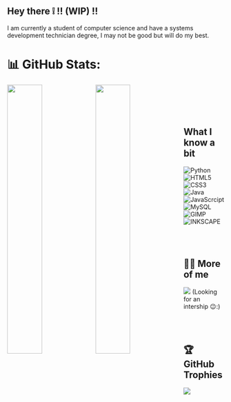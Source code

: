 ## Hey there ❕  ‼️ (WIP) ‼️
  I am currently a student of computer science and have a systems development technician degree, I may not be good but will do my best.

# 📊 GitHub Stats:
<img align="left" width="40%" src="https://github-readme-stats.vercel.app/api?username=Geo-630&theme=shadow_green&hide_border=false&include_all_commits=false&count_private=false&show_icons=true">
<img align="left" width="40%" src="https://github-readme-stats.vercel.app/api/top-langs/?username=Geo-630&theme=shadow_green&hide_border=false&include_all_commits=false&count_private=false&layout=compact">

<br></br>
<br></br>

## What I know a bit
![Python](https://img.shields.io/badge/Python-3776AB?style=for-the-badge&logo=python&logoColor=white) ![HTML5](https://img.shields.io/badge/HTML5-E34F26?style=for-the-badge&logo=html5&logoColor=white)
![CSS3](https://img.shields.io/badge/CSS3-1572B6?style=for-the-badge&logo=css3&logoColor=white) ![Java](https://img.shields.io/badge/Java-ED8B00?style=for-the-badge&logo=openjdk&logoColor=white)
![JavaScrcipt](https://img.shields.io/badge/JavaScript-F7DF1E?style=for-the-badge&logo=javascript&logoColor=black) ![MySQL](https://img.shields.io/badge/MySQL-3e5866?style=for-the-badge&logo=mysql&logoColor=white)
![GIMP](https://img.shields.io/badge/gimp-5C5543?style=for-the-badge&logo=gimp&logoColor=white) ![INKSCAPE](https://img.shields.io/badge/Inkscape-000000?style=for-the-badge&logo=Inkscape&logoColor=white)

<br></br>

## 🙎‍♂️ More of me 
<a href="[https://www.linkedin.com/in/geovanne-fernandes-struzani-117293321/]" target="_blank"><img loading="lazy" src="https://img.shields.io/badge/-LinkedIn-%230077B5?style=for-the-badge&logo=linkedin&logoColor=white" target="_blank"></a>
  (Looking for an intership 😉:)

<br></br>

## 🏆 GitHub Trophies
![](https://github-profile-trophy.vercel.app/?username=Geo-630&theme=dracula&no-frame=true&no-bg=false&margin-w=4)
